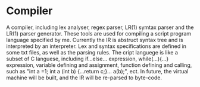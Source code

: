# Compiler
A compiler, including lex analyser, regex parser, LR(1) symtax parser and the LR(1) parser generator. 
These tools are used for compiling a script program language specified by me. Currently the IR is abstruct syntax tree and is interpreted by an interpreter. Lex and syntax specifications are defined in some txt files, as well as the parsing rules. The cript languege is like a subset of C languese, including if...else... expression, while(...){...} expression, variable defining and assignment, function defining and calling, such as "int a =1; int a (int b) {...return c;}... a(b);", ect.
In future, the virtual machine will be built, and the IR will be re-parsed to byte-code.
